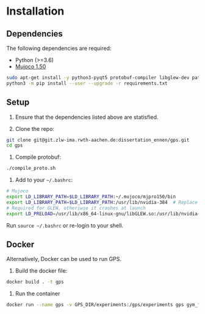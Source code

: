# Installation

## Dependencies

The following dependencies are required:

* Python (>=3.6)
* [Mujoco 1.50](https://www.roboti.us/index.html)

```sh
sudo apt-get install -y python3-pyqt5 protobuf-compiler libglew-dev patchelf
python3 -m pip install --user --upgrade -r requirements.txt
```

## Setup

1. Ensure that the dependencies listed above are statisfied.

1. Clone the repo:

```bash
git clone git@git.zlw-ima.rwth-aachen.de:dissertation_ennen/gps.git
cd gps
```

1. Compile protobuf:

```bash
./compile_proto.sh
```

1. Add to your `~/.bashrc`:

```bash
# Mujoco
export LD_LIBRARY_PATH=$LD_LIBRARY_PATH:~/.mujoco/mjpro150/bin
export LD_LIBRARY_PATH=$LD_LIBRARY_PATH:/usr/lib/nvidia-384  # Replace 384 with the actual driver version
# Required for GLEW, otheriwse it crashes at launch
export LD_PRELOAD=/usr/lib/x86_64-linux-gnu/libGLEW.so:/usr/lib/nvidia-384/libGL.so
```

   Run `source ~/.bashrc` or re-login to your shell.

## Docker

Alternatively, Docker can be used to run GPS.

1. Build the docker file:

```bash
docker build . -t gps
```

1. Run the container

```bash
docker run --name gps -v GPS_DIR/experiments:/gps/experiments gps gym_fetchreach_lqr
```
